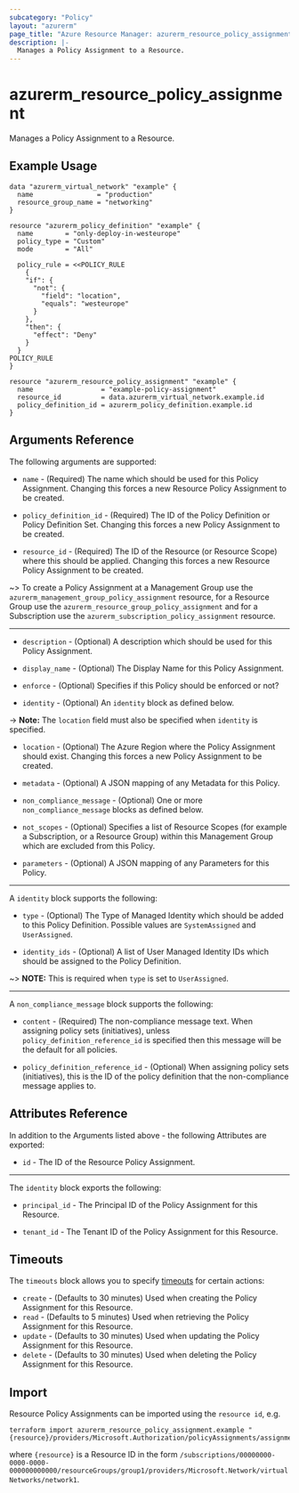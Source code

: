 ```yaml
---
subcategory: "Policy"
layout: "azurerm"
page_title: "Azure Resource Manager: azurerm_resource_policy_assignment"
description: |-
  Manages a Policy Assignment to a Resource.
---
```


# azurerm_resource_policy_assignment

Manages a Policy Assignment to a Resource.

## Example Usage

```hcl
data "azurerm_virtual_network" "example" {
  name                = "production"
  resource_group_name = "networking"
}

resource "azurerm_policy_definition" "example" {
  name        = "only-deploy-in-westeurope"
  policy_type = "Custom"
  mode        = "All"

  policy_rule = <<POLICY_RULE
	{
    "if": {
      "not": {
        "field": "location",
        "equals": "westeurope"
      }
    },
    "then": {
      "effect": "Deny"
    }
  }
POLICY_RULE
}

resource "azurerm_resource_policy_assignment" "example" {
  name                 = "example-policy-assignment"
  resource_id          = data.azurerm_virtual_network.example.id
  policy_definition_id = azurerm_policy_definition.example.id
}
```

## Arguments Reference

The following arguments are supported:

* `name` - (Required) The name which should be used for this Policy Assignment. Changing this forces a new Resource Policy Assignment to be created.

* `policy_definition_id` - (Required) The ID of the Policy Definition or Policy Definition Set. Changing this forces a new Policy Assignment to be created.

* `resource_id` - (Required) The ID of the Resource (or Resource Scope) where this should be applied. Changing this forces a new Resource Policy Assignment to be created.

~> To create a Policy Assignment at a Management Group use the `azurerm_management_group_policy_assignment` resource, for a Resource Group use the `azurerm_resource_group_policy_assignment` and for a Subscription use the `azurerm_subscription_policy_assignment` resource.

---

* `description` - (Optional) A description which should be used for this Policy Assignment.

* `display_name` - (Optional) The Display Name for this Policy Assignment.

* `enforce` - (Optional) Specifies if this Policy should be enforced or not?

* `identity` - (Optional) An `identity` block as defined below.

-> **Note:** The `location` field must also be specified when `identity` is specified.

* `location` - (Optional) The Azure Region where the Policy Assignment should exist. Changing this forces a new Policy Assignment to be created.

* `metadata` - (Optional) A JSON mapping of any Metadata for this Policy.

* `non_compliance_message` - (Optional) One or more `non_compliance_message` blocks as defined below.

* `not_scopes` - (Optional) Specifies a list of Resource Scopes (for example a Subscription, or a Resource Group) within this Management Group which are excluded from this Policy.

* `parameters` - (Optional) A JSON mapping of any Parameters for this Policy.

---

A `identity` block supports the following:

* `type` - (Optional) The Type of Managed Identity which should be added to this Policy Definition. Possible values are `SystemAssigned` and `UserAssigned`.

* `identity_ids` - (Optional) A list of User Managed Identity IDs which should be assigned to the Policy Definition.

~> **NOTE:** This is required when `type` is set to `UserAssigned`.

---

A `non_compliance_message` block supports the following:

* `content` - (Required) The non-compliance message text. When assigning policy sets (initiatives), unless `policy_definition_reference_id` is specified then this message will be the default for all policies.

* `policy_definition_reference_id` - (Optional) When assigning policy sets (initiatives), this is the ID of the policy definition that the non-compliance message applies to.

## Attributes Reference

In addition to the Arguments listed above - the following Attributes are exported:

* `id` - The ID of the Resource Policy Assignment.

---

The `identity` block exports the following:

* `principal_id` - The Principal ID of the Policy Assignment for this Resource.

* `tenant_id` - The Tenant ID of the Policy Assignment for this Resource.

## Timeouts

The `timeouts` block allows you to specify [timeouts](https://www.terraform.io/docs/configuration/resources.html#timeouts) for certain actions:

* `create` - (Defaults to 30 minutes) Used when creating the Policy Assignment for this Resource.
* `read` - (Defaults to 5 minutes) Used when retrieving the Policy Assignment for this Resource.
* `update` - (Defaults to 30 minutes) Used when updating the Policy Assignment for this Resource.
* `delete` - (Defaults to 30 minutes) Used when deleting the Policy Assignment for this Resource.

## Import

Resource Policy Assignments can be imported using the `resource id`, e.g.

```shell
terraform import azurerm_resource_policy_assignment.example "{resource}/providers/Microsoft.Authorization/policyAssignments/assignment1"
```

where `{resource}` is a Resource ID in the form `/subscriptions/00000000-0000-0000-000000000000/resourceGroups/group1/providers/Microsoft.Network/virtualNetworks/network1`.
